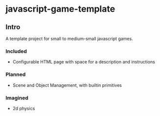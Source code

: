 # javascript-game-template

## Intro

A template project for small to medium-small javascript games.

### Included
* Configurable HTML page with space for a description and instructions

### Planned
* Scene and Object Management, with builtin primitives

### Imagined
* 2d physics
